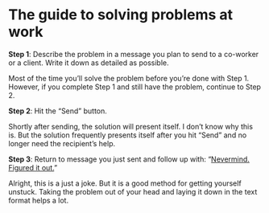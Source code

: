 # The guide to solving problems at work

**Step 1**: Describe the problem in a message you plan to send to a co-worker or a client. Write it down as detailed as possible.

Most of the time you’ll solve the problem before you’re done with Step 1. However, if you complete Step 1 and still have the problem, continue to Step 2.

**Step 2**: Hit the “Send” button.

Shortly after sending, the solution will present itself. I don’t know why this is. But the solution frequently presents itself after you hit “Send” and no longer need the recipient’s help.

**Step 3**: Return to message you just sent and follow up with: “[Nevermind. Figured it out.](https://www.instagram.com/reel/C40w-f3PA7I)”

Alright, this is a just a joke. But it is a good method for getting yourself unstuck. Taking the problem out of your head and laying it down in the text format helps a lot.
